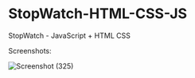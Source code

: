 # StopWatch-HTML-CSS-JS
StopWatch - JavaScript + HTML CSS

Screenshots:

![Screenshot (325)](https://github.com/striderzz/StopWatch-HTML-CSS-JS/assets/72110940/d20bc435-6d0f-4d87-bf0a-f692187feeea)
